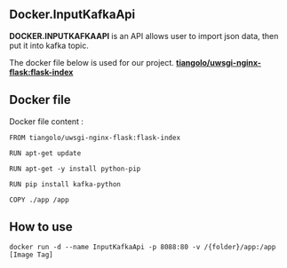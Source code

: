 ## Docker.InputKafkaApi ##

**DOCKER.INPUTKAFKAAPI** is an API allows user to import json data, then put it into kafka topic.

The docker file below is used for our project.
 **[tiangolo/uwsgi-nginx-flask:flask-index](https://github.com/tiangolo/uwsgi-nginx-flask-docker)**

## Docker file ##

Docker file content :

    FROM tiangolo/uwsgi-nginx-flask:flask-index
    
    RUN apt-get update
    
    RUN apt-get -y install python-pip
    
    RUN pip install kafka-python
    
    COPY ./app /app

## How to use ##

    docker run -d --name InputKafkaApi -p 8088:80 -v /{folder}/app:/app [Image Tag]




